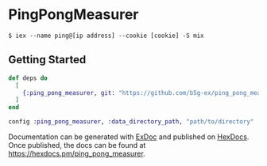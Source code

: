 # PingPongMeasurer

```
$ iex --name ping@[ip address] --cookie [cookie] -S mix
```

## Getting Started

```elixir
def deps do
  [
    {:ping_pong_measurer, git: "https://github.com/b5g-ex/ping_pong_measurer.git"}
  ]
end
```

```elixir
config :ping_pong_measurer, :data_directory_path, "path/to/directory"
```

Documentation can be generated with [ExDoc](https://github.com/elixir-lang/ex_doc)
and published on [HexDocs](https://hexdocs.pm). Once published, the docs can
be found at <https://hexdocs.pm/ping_pong_measurer>.

